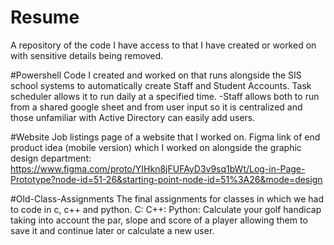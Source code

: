 # Resume
A repository of the code I have access to that I have created or worked on with sensitive details being removed.

#Powershell
Code I created and worked on that runs alongside the SIS school systems to automatically create Staff and Student Accounts. Task scheduler allows it to run daily at a specified time.
-Staff allows both to run from a shared google sheet and from user input so it is centralized and those unfamiliar with Active Directory can easily add users.

#Website
Job listings page of a website that I worked on.
Figma link of end product idea (mobile version) which I worked on alongside the graphic design department: https://www.figma.com/proto/YIHkn8jFUFAyD3v9sq1bWt/Log-in-Page-Prototype?node-id=51-26&starting-point-node-id=51%3A26&mode=design

#Old-Class-Assignments
The final assignments for classes in which we had to code in c, c++ and python.
C:
C++:
Python: Calculate your golf handicap taking into account the par, slope and score of a player allowing them to save it and continue later or calculate a new user.
